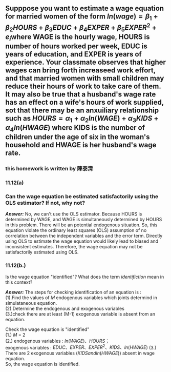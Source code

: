 ## Supppose you want to estimate a wage equation for married women of the form $ln(wage) = \beta_1+\beta_2HOURS+\beta_3EDUC+\beta_4EXPER+\beta_5EXPER^2+e_i$where WAGE is the hourly wage, HOURS is number of hours worked per week, EDUC is years of education, and EXPER is years of experience. Your classmate observes that higher wages can bring forth increaseed work effort, and that married women with small children may reduce their hours of work to take care of them. It may also be true that a husband's wage rate has an effect on a wife's hours of work supplied, sot that there may be an anxuiliary relationship such as $HOURS = \alpha_1+\alpha_2ln(WAGE)+\alpha_3KIDS+\alpha_4ln(HWAGE)$ where KIDS is the number of children under the age of six in the woman's household and HWAGE is her husband's wage rate.
### this homework is written by 陳泰清
### 11.12(a)
### Can the wage equation be estimated satisfactorily using the OLS estimator? If not, why not?

***Answer:***
No, we can't use the OLS estimator. Because HOURS is determined by WAGE, and WAGE is simultaneously determined by HOURS in this problem. There will be an potential endogenous situation. So, this equation violate the ordinary least squares (OLS) assumption of no correlation between the independent variables and the error term.  Directly using OLS to estimate the wage equation would likely lead to biased and inconsistent estimates. Therefore, the wage equation may not be satisfactorily estimated using OLS.

### 11.12(b.)
Is the wage equation "identified"? What does the term $identifiction$ mean in this context?

***Answer:***
The steps for checking identification of an equation is : \
(1).Find the values of $M$ endogenous variables which joints determind in simulataneous equation. \
(2).Determine the endogenous and exogenous variables \
(3.)check there are at least (M-1) exogenous variable is absent from an equation.  

Check the wage equation is "identified"  
(1.) $M$ = 2  
(2.) endogenous variables : $ln(WAGE)、HOURS$；  
       exogenous variables : $EDUC、EXPER、EXPER^2、KIDS、ln(HWAGE)$ 
(3.) There are 2 exogenous variables ($KIDS and ln(HWAGE)$) absent in wage equation.    
So, the wage equation is identified.



